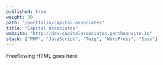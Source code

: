 ```yaml
---
published: true
weight: 30
path: "/portfolio/capital-associates"
title: "Capital Associates"
website: "http://dev-capitalassociates.pantheonsite.io"
stack: ["PHP", "JavaScript", "Twig", "WordPress", "Sass"]
---
```


Freeflowing HTML goes here